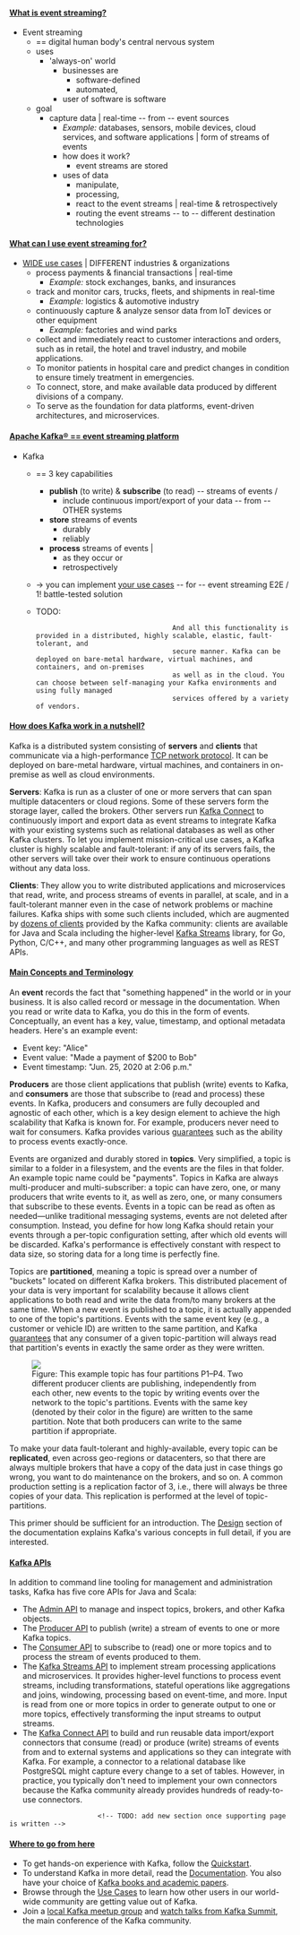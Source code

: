 <!--
 Licensed to the Apache Software Foundation (ASF) under one or more
 contributor license agreements.  See the NOTICE file distributed with
 this work for additional information regarding copyright ownership.
 The ASF licenses this file to You under the Apache License, Version 2.0
 (the "License"); you may not use this file except in compliance with
 the License.  You may obtain a copy of the License at

    http://www.apache.org/licenses/LICENSE-2.0

 Unless required by applicable law or agreed to in writing, software
 distributed under the License is distributed on an "AS IS" BASIS,
 WITHOUT WARRANTIES OR CONDITIONS OF ANY KIND, either express or implied.
 See the License for the specific language governing permissions and
 limitations under the License.
-->


<h4 class="anchor-heading">
    <a class="anchor-link" id="intro_streaming" href="#intro_streaming"></a>
    <a href="#intro_streaming">What is event streaming?</a>
</h4>

* Event streaming
  * == digital human body's central nervous system
  * uses
    * 'always-on' world
      * businesses are
        * software-defined
        * automated,
      * user of software is software
  * goal
    * capture data | real-time -- from -- event sources
      * _Example:_ databases, sensors, mobile devices, cloud services, and software applications | form of streams of events
      * how does it work?
        * event streams are stored
      * uses of data
        * manipulate,
        * processing,
        * react to the event streams | real-time & retrospectively
        * routing the event streams -- to -- different destination technologies

<h4 class="anchor-heading">
          <a class="anchor-link" id="intro_usage" href="#intro_usage"></a>
          <a href="#intro_usage">What can I use event streaming for?</a>
</h4>

* <a href="/powered-by">WIDE use cases</a> | DIFFERENT industries & organizations
  * process payments & financial transactions | real-time
    * _Example:_ stock exchanges, banks, and insurances 
  * track and monitor cars, trucks, fleets, and shipments in real-time
    * _Example:_ logistics & automotive industry 
  * continuously capture & analyze sensor data from IoT devices or other equipment
    * _Example:_ factories and wind parks
  * collect and immediately react to customer interactions and orders, such as in retail, the hotel and travel industry, and mobile applications.
  * To monitor patients in hospital care and predict changes in condition to ensure timely treatment in emergencies.
  * To connect, store, and make available data produced by different divisions of a company.
  * To serve as the foundation for data platforms, event-driven architectures, and microservices.

<h4 class="anchor-heading">
                            <a class="anchor-link" id="intro_platform" href="#intro_platform"></a>
                            <a href="#intro_platform">Apache Kafka&reg; == event streaming platform</a>
</h4>

* Kafka
  * == 3 key capabilities
    * <strong>publish</strong> (to write) & <strong>subscribe</strong> (to read) -- streams of events /
      * include continuous import/export of your data -- from -- OTHER systems
    * <strong>store</strong> streams of events
      * durably
      * reliably
    * <strong>process</strong> streams of events |
      * as they occur or
      * retrospectively
  * -> you can implement <a href="/powered-by">your use cases</a> -- for -- event streaming E2E / 1! battle-tested solution
  * TODO:


                                          And all this functionality is provided in a distributed, highly scalable, elastic, fault-tolerant, and
                                          secure manner. Kafka can be deployed on bare-metal hardware, virtual machines, and containers, and on-premises
                                          as well as in the cloud. You can choose between self-managing your Kafka environments and using fully managed
                                          services offered by a variety of vendors.


<h4 class="anchor-heading">
                            <a class="anchor-link" id="intro_nutshell" href="#intro_nutshell"></a>
                            <a href="#intro_nutshell">How does Kafka work in a nutshell?</a>
</h4>
                          <p>
                            Kafka is a distributed system consisting of <strong>servers</strong> and <strong>clients</strong> that
                            communicate via a high-performance <a href="/protocol.html">TCP network protocol</a>.
                            It can be deployed on bare-metal hardware, virtual machines, and containers in on-premise as well as cloud
                            environments.
                          </p>
                          <p>
                            <strong>Servers</strong>: Kafka is run as a cluster of one or more servers that can span multiple datacenters
                            or cloud regions. Some of these servers form the storage layer, called the brokers. Other servers run
                            <a href="/documentation/#connect">Kafka Connect</a> to continuously import and export
                            data as event streams to integrate Kafka with your existing systems such as relational databases as well as
                            other Kafka clusters. To let you implement mission-critical use cases, a Kafka cluster is highly scalable
                            and fault-tolerant: if any of its servers fails, the other servers will take over their work to ensure
                            continuous operations without any data loss.
                          </p>
                          <p>
                            <strong>Clients</strong>: They allow you to write distributed applications and microservices that read, write,
                            and process streams of events in parallel, at scale, and in a fault-tolerant manner even in the case of network
                            problems or machine failures. Kafka ships with some such clients included, which are augmented by
                            <a href="https://cwiki.apache.org/confluence/display/KAFKA/Clients">dozens of clients</a> provided by the Kafka
                            community: clients are available for Java and Scala including the higher-level
                            <a href="/documentation/streams/">Kafka Streams</a> library, for Go, Python, C/C++, and
                            many other programming languages as well as REST APIs.
                          </p>

<h4 class="anchor-heading">
                            <a class="anchor-link" id="intro_concepts_and_terms" href="#intro_concepts_and_terms"></a>
                            <a href="#intro_concepts_and_terms">Main Concepts and Terminology</a>
</h4>
                          <p>
                            An <strong>event</strong> records the fact that "something happened" in the world or in your business. It is also called record or message in the documentation. When you read or write data to Kafka, you do this in the form of events. Conceptually, an event has a key, value, timestamp, and optional metadata headers. Here's an example event:
                          </p>
                          <ul>
                            <li>
                              Event key: "Alice"
                            </li>
                            <li>
                              Event value: "Made a payment of $200 to Bob"
                            </li>
                            <li>
                              Event timestamp: "Jun. 25, 2020 at 2:06 p.m."
                            </li>
                          </ul>
                          <p>
                            <strong>Producers</strong> are those client applications that publish (write) events to Kafka, and <strong>consumers</strong> are those that subscribe to (read and process) these events. In Kafka, producers and consumers are fully decoupled and agnostic of each other, which is a key design element to achieve the high scalability that Kafka is known for. For example, producers never need to wait for consumers. Kafka provides various <a href="/documentation/#semantics">guarantees</a> such as the ability to process events exactly-once.
                          </p>
                          <p>
                            Events are organized and durably stored in <strong>topics</strong>. Very simplified, a topic is similar to a folder in a filesystem, and the events are the files in that folder. An example topic name could be "payments". Topics in Kafka are always multi-producer and multi-subscriber: a topic can have zero, one, or many producers that write events to it, as well as zero, one, or many consumers that subscribe to these events. Events in a topic can be read as often as needed—unlike traditional messaging systems, events are not deleted after consumption. Instead, you define for how long Kafka should retain your events through a per-topic configuration setting, after which old events will be discarded. Kafka's performance is effectively constant with respect to data size, so storing data for a long time is perfectly fine.
                          </p>
                          <p>
                            Topics are <strong>partitioned</strong>, meaning a topic is spread over a number of "buckets" located on different Kafka brokers. This distributed placement of your data is very important for scalability because it allows client applications to both read and write the data from/to many brokers at the same time. When a new event is published to a topic, it is actually appended to one of the topic's partitions. Events with the same event key (e.g., a customer or vehicle ID) are written to the same partition, and Kafka <a href="/documentation/#semantics">guarantees</a> that any consumer of a given topic-partition will always read that partition's events in exactly the same order as they were written.
                          </p>
                          <figure class="figure">
                            <img src="/images/streams-and-tables-p1_p4.png" class="figure-image" />
                            <figcaption class="figure-caption">
                              Figure: This example topic has four partitions P1–P4. Two different producer clients are publishing,
                              independently from each other, new events to the topic by writing events over the network to the topic's
                              partitions. Events with the same key (denoted by their color in the figure) are written to the same
                              partition. Note that both producers can write to the same partition if appropriate.
                            </figcaption>
                          </figure>
                          <p>
                            To make your data fault-tolerant and highly-available, every topic can be <strong>replicated</strong>, even across geo-regions or datacenters, so that there are always multiple brokers that have a copy of the data just in case things go wrong, you want to do maintenance on the brokers, and so on. A common production setting is a replication factor of 3, i.e., there will always be three copies of your data. This replication is performed at the level of topic-partitions.
                          </p>
                          <p>
                            This primer should be sufficient for an introduction. The <a href="/documentation/#design">Design</a> section of the documentation explains Kafka's various concepts in full detail, if you are interested.
                          </p>

<h4 class="anchor-heading">
                            <a class="anchor-link" id="intro_apis" href="#intro_apis"></a>
                            <a href="#intro_apis">Kafka APIs</a>
</h4>
                          <p>
                            In addition to command line tooling for management and administration tasks, Kafka has five core APIs for Java and Scala:
                          </p>
                          <ul>
                            <li>
                              The <a href="/documentation.html#adminapi">Admin API</a> to manage and inspect topics, brokers, and other Kafka objects.
                            </li>
                            <li>
                              The <a href="/documentation.html#producerapi">Producer API</a> to publish (write) a stream of events to one or more Kafka topics.
                            </li>
                            <li>
                              The <a href="/documentation.html#consumerapi">Consumer API</a> to subscribe to (read) one or more topics and to process the stream of events produced to them.
                            </li>
                            <li>
                              The <a href="/documentation/streams">Kafka Streams API</a> to implement stream processing applications and microservices. It provides higher-level functions to process event streams, including transformations, stateful operations like aggregations and joins, windowing, processing based on event-time, and more. Input is read from one or more topics in order to generate output to one or more topics, effectively transforming the input streams to output streams.
                            </li>
                            <li>
                              The <a href="/documentation.html#connect">Kafka Connect API</a> to build and run reusable data import/export connectors that consume (read) or produce (write) streams of events from and to external systems and applications so they can integrate with Kafka. For example, a connector to a relational database like PostgreSQL might capture every change to a set of tables. However, in practice, you typically don't need to implement your own connectors because the Kafka community already provides hundreds of ready-to-use connectors.
                            </li>
                          </ul>

                          <!-- TODO: add new section once supporting page is written -->

<h4 class="anchor-heading">
                            <a class="anchor-link" id="intro_more" href="#intro_more"></a>
                            <a href="#intro_more">Where to go from here</a>
</h4>
                          <ul>
                            <li>
                              To get hands-on experience with Kafka, follow the <a href="/quickstart">Quickstart</a>.
                            </li>
                            <li>
                              To understand Kafka in more detail, read the <a href="/documentation/">Documentation</a>.
                              You also have your choice of <a href="/books-and-papers">Kafka books and academic papers</a>.
                            </li>
                            <li>
                              Browse through the <a href="/powered-by">Use Cases</a> to learn how other users in our world-wide community are getting value out of Kafka.
                            </li>
                            <li>
                              Join a <a href="/events">local Kafka meetup group</a> and
                              <a href="https://kafka-summit.org/past-events/">watch talks from Kafka Summit</a>, the main conference of the Kafka community.
                            </li>
                          </ul>

<div class="p-introduction"></div>

